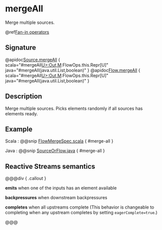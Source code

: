 # mergeAll

Merge multiple sources.

@ref[Fan-in operators](../index.md#fan-in-operators)

## Signature

@apidoc[Source.mergeAll](Source) { scala="#mergeAll[U&gt;:Out,M](those:immutable.Seq[org.apache.pekko.stream.Graph[org.apache.pekko.stream.SourceShape[U],M]],eagerComplete:Boolean):FlowOps.this.Repr[U]" java="#mergeAll(java.util.List,boolean)" }
@apidoc[Flow.mergeAll](Flow) { scala="#mergeAll[U&gt;:Out,M](those:immutable.Seq[org.apache.pekko.stream.Graph[org.apache.pekko.stream.SourceShape[U],M]],eagerComplete:Boolean):FlowOps.this.Repr[U]" java="#mergeAll(java.util.List,boolean)" }

## Description

Merge multiple sources. Picks elements randomly if all sources has elements ready.

## Example
Scala
:   @@snip [FlowMergeSpec.scala](/stream-tests/src/test/scala/org/apache/pekko/stream/scaladsl/FlowMergeAllSpec.scala) { #merge-all }

Java
:   @@snip [SourceOrFlow.java](/docs/src/test/java/jdocs/stream/operators/SourceOrFlow.java) { #merge-all }

## Reactive Streams semantics

@@@div { .callout }

**emits** when one of the inputs has an element available

**backpressures** when downstream backpressures

**completes** when all upstreams complete (This behavior is changeable to completing when any upstream completes by setting `eagerComplete=true`.)

@@@
